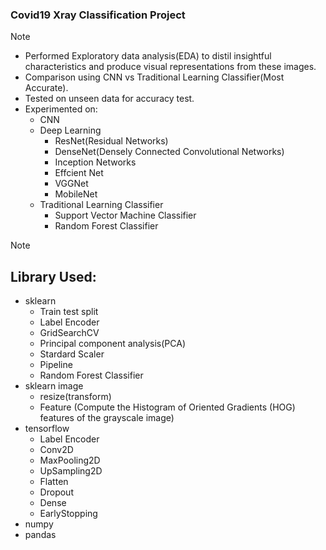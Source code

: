 ### Covid19 Xray Classification Project
> [!NOTE]
> - Performed Exploratory data analysis(EDA) to distil insightful characteristics and produce visual representations from these images.
> - Comparison using CNN vs Traditional Learning Classifier(Most Accurate).
> - Tested on unseen data for accuracy test.
> - Experimented on:
>   - CNN
>   - Deep Learning
>     - ResNet(Residual Networks)
>     - DenseNet(Densely Connected Convolutional Networks)
>     - Inception Networks
>     - Effcient Net
>     - VGGNet
>     - MobileNet
>   - Traditional Learning Classifier
>     - Support Vector Machine Classifier
>     - Random Forest Classifier   


> [!NOTE]
> ## Library Used:
> - sklearn
>   - Train test split
>   - Label Encoder
>   - GridSearchCV
>   - Principal component analysis(PCA)
>   - Stardard Scaler
>   - Pipeline
>   - Random Forest Classifier
> - sklearn image
>   - resize(transform)
>   - Feature (Compute the Histogram of Oriented Gradients (HOG) features of the grayscale image)
> - tensorflow
>   - Label Encoder
>   - Conv2D
>   - MaxPooling2D
>   - UpSampling2D
>   - Flatten
>   - Dropout
>   - Dense
>   - EarlyStopping
> - numpy
> - pandas
